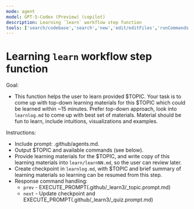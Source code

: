 ```yaml
---
mode: agent
model: GPT-5-Codex (Preview) (copilot)
description: Learning `learn` workflow step function
tools: ['search/codebase','search','new','edit/editFiles','runCommands','runTasks','problems','changes','vscodeAPI','openSimpleBrowser','fetch','githubRepo','extensions']
---
```


# Learning `learn` workflow step function

Goal:
- This function helps the user to learn provided $TOPIC. Your task is to come up with top-down 
learning materials for this $TOPIC which could be learned within ~15 minutes. Prefer top-down approach, look into `learnlog.md` to come up with best set of materials. Material should be fun to learn, include intuitions, visualizations and examples.

Instructions:
- Include prompt: .github/agents.md.
- Output $TOPIC and available commands (see below).
- Provide learning materials for the $TOPIC, and write copy of this learning materials into `learn/learnNN.md`, so the user can review later.
- Create checkpoint in `learnlog.md`, with $TOPIC and brief summary of learning materials so learning can be resumed from this step.
- Response command handling:
     - `prev` - EXECUTE_PROMPT(.github/_learn3/_topic.prompt.md)
     - `next` - Update checkpoint and EXECUTE_PROMPT(.github/_learn3/_quiz.prompt.md)